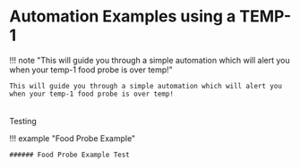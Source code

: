 # Automation Examples using a TEMP-1

!!! note "This will guide you through a simple automation which will alert you when your temp-1 food probe is over temp!"

    This will guide you through a simple automation which will alert you when your temp-1 food probe is over temp!

######

Testing

!!! example "Food Probe Example"

    ###### Food Probe Example Test

######

&nbsp;
